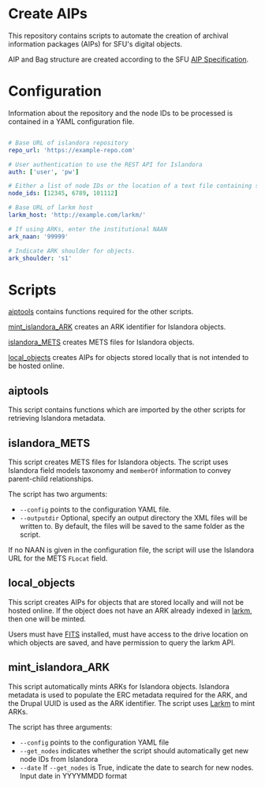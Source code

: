 # Create AIPs

This repository contains scripts to automate the creation of archival information packages (AIPs) for SFU's digital
objects.

AIP and Bag structure are created according to the SFU [AIP Specification](https://github.com/kpoloney/aip_spec).

# Configuration

Information about the repository and the node IDs to be processed is contained in a YAML configuration file.

```yaml

# Base URL of islandora repository
repo_url: 'https://example-repo.com'

# User authentication to use the REST API for Islandora
auth: ['user', 'pw']

# Either a list of node IDs or the location of a text file containing space-separated node IDs.
node_ids: [12345, 6789, 101112]

# Base URL of larkm host
larkm_host: 'http://example.com/larkm/'

# If using ARKs, enter the institutional NAAN
ark_naan: '99999'

# Indicate ARK shoulder for objects.
ark_shoulder: 's1'
```

# Scripts

[aiptools](#aiptools) contains functions required for the other scripts. 

[mint_islandora_ARK](#mint_islandora_ark) creates an ARK identifier for Islandora objects.

[islandora_METS](#islandora_mets) creates METS files for Islandora objects. 

[local_objects](#local_objects) creates AIPs for objects stored locally that is not intended to be hosted online.

## aiptools

This script contains functions which are imported by the other scripts for retrieving Islandora metadata. 

## islandora_METS

This script creates METS files for Islandora objects. The script uses Islandora field models taxonomy and `memberOf`
information to convey parent-child relationships.

The script has two arguments: 
- `--config` points to the configuration YAML file.
- `--outputdir` Optional, specify an output directory the XML files will be written to. By default, the files will be 
  saved to the same folder as the script.

If no NAAN is given in the configuration file, the script will use the Islandora URL for the METS `FLocat` field. 

## local_objects

This script creates AIPs for objects that are stored locally and will not be hosted online. If the object does not
have an ARK already indexed in [larkm](https://github.com/mjordan/larkm), then one will be minted.

Users must have [FITS](https://projects.iq.harvard.edu/fits/get-started-using-fits) installed, must have access to
the drive location on which objects are saved, and have permission to query the larkm API.

## mint_islandora_ARK

This script automatically mints ARKs for Islandora objects. Islandora metadata is used to populate the ERC metadata
required for the ARK, and the Drupal UUID is used as the ARK identifier. The script uses 
[Larkm](https://github.com/mjordan/larkm) to mint ARKs. 

The script has three arguments:
- `--config` points to the configuration YAML file
- `--get_nodes` indicates whether the script should automatically get new node IDs from Islandora
- `--date` If `--get_nodes` is True, indicate the date to search for new nodes. Input date in YYYYMMDD format